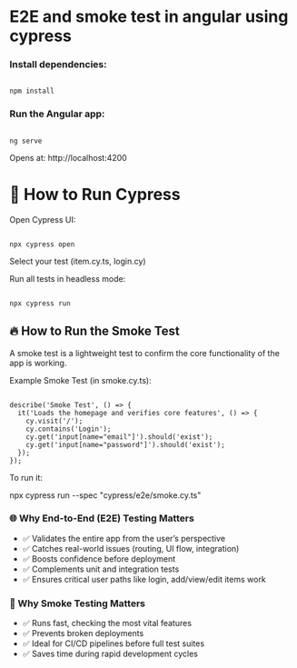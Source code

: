# E2E and smoke test in angular using cypress


### Install dependencies:

```shell

npm install

```


### Run the Angular app:

```shell

ng serve

```


Opens at: http://localhost:4200

# 🧪 How to Run Cypress

Open Cypress UI:

```shell

npx cypress open

```



Select your test (item.cy.ts, login.cy)

Run all tests in headless mode:

```shell

npx cypress run

```



## 🔥 How to Run the Smoke Test
A smoke test is a lightweight test to confirm the core functionality of the app is working.

Example Smoke Test (in smoke.cy.ts):

```shell

describe('Smoke Test', () => {
  it('Loads the homepage and verifies core features', () => {
    cy.visit('/');
    cy.contains('Login');
    cy.get('input[name="email"]').should('exist');
    cy.get('input[name="password"]').should('exist');
  });
});
```

To run it:

npx cypress run --spec "cypress/e2e/smoke.cy.ts"

### 🌐 Why End-to-End (E2E) Testing Matters
- ✅ Validates the entire app from the user’s perspective
- ✅ Catches real-world issues (routing, UI flow, integration)
- ✅ Boosts confidence before deployment
- ✅ Complements unit and integration tests
- ✅ Ensures critical user paths like login, add/view/edit items work

### 🔎 Why Smoke Testing Matters

- ✅ Runs fast, checking the most vital features
- ✅ Prevents broken deployments
- ✅ Ideal for CI/CD pipelines before full test suites
- ✅ Saves time during rapid development cycles

